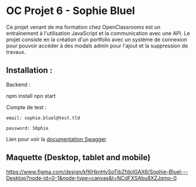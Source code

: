 # OC Projet 6 - Sophie Bluel

Ce projet venant de ma formation chez OpenClassrooms est un entraînement à l'utilisation JavaScript et la communication avec une API. 
Le projet consiste en la création d'un portfolio avec un système de connexion pour pouvoir accéder à des modals admin pour l'ajout et la suppression de travaux.


## Installation :

Backend : 

npm install
npn start

Compte de test : 

```
email: sophie.bluel@test.tld

password: S0phie
```

Lien pour voir la
[documentation Swagger](http://localhost:5678/api-docs/)

## Maquette (Desktop, tablet and mobile)

https://www.figma.com/design/kfKHknHySoTibZfdolGAX6/Sophie-Bluel---Desktop?node-id=0-1&node-type=canvas&t=NCdFXSAbu8XZJqmo-0
